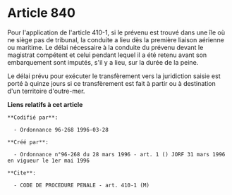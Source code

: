 # Article 840

Pour l'application de l'article 410-1, si le prévenu est trouvé dans une île où ne siège pas de tribunal, la conduite a lieu
dès la première liaison aérienne ou maritime. Le délai nécessaire à la conduite du prévenu devant le magistrat compétent et
celui pendant lequel il a été retenu avant son embarquement sont imputés, s'il y a lieu, sur la durée de la peine.

Le délai prévu pour exécuter le transfèrement vers la juridiction saisie est porté à quinze jours si ce transfèrement est
fait à partir ou à destination d'un territoire d'outre-mer.

**Liens relatifs à cet article**

	**Codifié par**:

	  - Ordonnance 96-268 1996-03-28

	**Créé par**:

	  - Ordonnance n°96-268 du 28 mars 1996 - art. 1 () JORF 31 mars 1996 en vigueur le 1er mai 1996

	**Cite**:

	  - CODE DE PROCEDURE PENALE - art. 410-1 (M)
